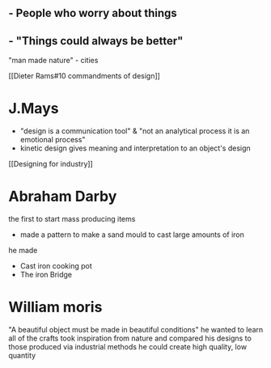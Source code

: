 ## -   People who worry about things
## -   "Things could always be better"


"man made nature" - cities 

[[Dieter Rams#10 commandments of design]]

# J.Mays
- "design is a communication tool" & "not an analytical process it is an emotional process"
- kinetic design gives meaning and interpretation to an object's design


[[Designing for industry]]


# Abraham Darby
the first to start mass producing items

- made a pattern to make a sand mould to cast large amounts of iron

he made
- Cast iron cooking pot
- The iron Bridge

# William moris
"A beautiful object must be made in beautiful conditions"
he wanted to learn all of the crafts 
took inspiration from nature and compared his designs to those produced via industrial methods
he could create high quality, low quantity
